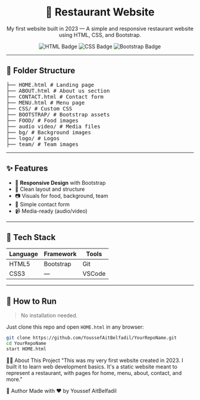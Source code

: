 <h1 align="center">🍝 Restaurant Website</h1>
<p align="center">
  My first website built in 2023 — A simple and responsive restaurant website using HTML, CSS, and Bootstrap.
</p>

<p align="center">
  <img src="https://img.shields.io/badge/HTML-5-orange?logo=html5&logoColor=white" alt="HTML Badge"/>
  <img src="https://img.shields.io/badge/CSS-3-blue?logo=css3&logoColor=white" alt="CSS Badge"/>
  <img src="https://img.shields.io/badge/Bootstrap-5-purple?logo=bootstrap&logoColor=white" alt="Bootstrap Badge"/>
</p>

---

## 📁 Folder Structure

<pre>
├── HOME.html # Landing page
├── ABOUT.html # About us section
├── CONTACT.html # Contact form
├── MENU.html # Menu page
├── CSS/ # Custom CSS
├── BOOTSTRAP/ # Bootstrap assets
├── FOOD/ # Food images
├── audio video/ # Media files
├── bg/ # Background images
├── logo/ # Logos
├── team/ # Team images
</pre>


---

## ✨ Features

- 📱 **Responsive Design** with Bootstrap
- 🎨 Clean layout and structure
- 📷 Visuals for food, background, team
- 💬 Simple contact form
- 📹 Media-ready (audio/video)

---

## 🧰 Tech Stack

| Language | Framework | Tools |
|----------|-----------|-------|
| HTML5    | Bootstrap | Git   |
| CSS3     | —         | VSCode|

---

## 🚀 How to Run

> No installation needed.

Just clone this repo and open `HOME.html` in any browser:

```bash
git clone https://github.com/YoussefAitBelfadil/YourRepoName.git
cd YourRepoName
start HOME.html
```

🧑‍🍳 About This Project
"This was my very first website created in 2023. I built it to learn web development basics. It's a static website meant to represent a restaurant, with pages for home, menu, about, contact, and more."

🙌 Author
Made with ❤️ by Youssef AitBelfadil
